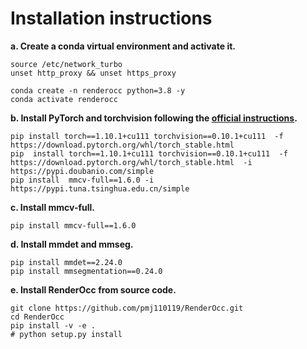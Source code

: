 # Installation instructions

**a. Create a conda virtual environment and activate it.**

```shell
source /etc/network_turbo
unset http_proxy && unset https_proxy

conda create -n renderocc python=3.8 -y
conda activate renderocc
```

**b. Install PyTorch and torchvision following the [official instructions](https://pytorch.org/).**

```shell
pip install torch==1.10.1+cu111 torchvision==0.10.1+cu111  -f https://download.pytorch.org/whl/torch_stable.html
pip  install torch==1.10.1+cu111 torchvision==0.10.1+cu111  -f https://download.pytorch.org/whl/torch_stable.html  -i https://pypi.doubanio.com/simple
pip install  mmcv-full==1.6.0 -i https://pypi.tuna.tsinghua.edu.cn/simple
```

**c. Install mmcv-full.**

```shell
pip install mmcv-full==1.6.0
```

**d. Install mmdet and mmseg.**

```shell
pip install mmdet==2.24.0
pip install mmsegmentation==0.24.0
```

**e. Install RenderOcc from source code.**

```shell
git clone https://github.com/pmj110119/RenderOcc.git
cd RenderOcc
pip install -v -e .
# python setup.py install
```
